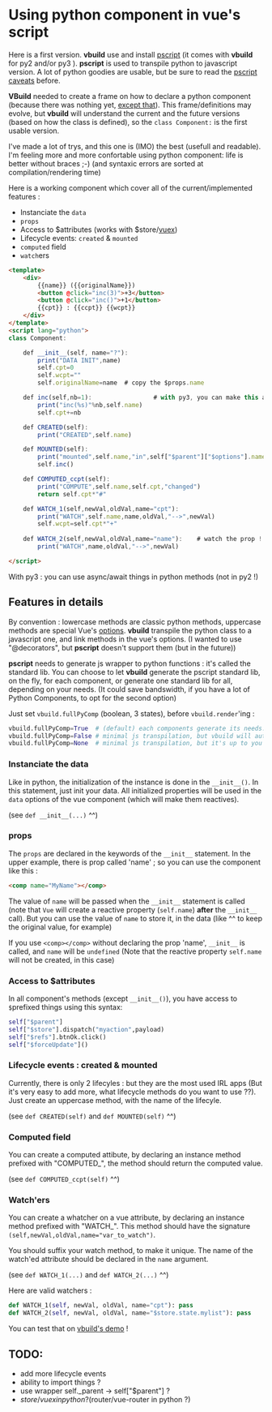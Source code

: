 # Using python component in vue's script

Here is a first version. **vbuild** use and install [pscript](https://pypi.org/project/pscript/) (it comes with **vbuild** for py2 and/or py3 ). **pscript** is used to transpile python to javascript version. A lot of python goodies are usable, but be sure to read the [pscript caveats](https://pscript.readthedocs.io/en/latest/intro.html) before.

**VBuild** needed to create a frame on how to declare a python component (because there was nothing yet, [except that](https://github.com/QQuick/Transcrypt/issues/287)). This frame/definitions may evolve, but **vbuild** will understand the current and the future versions (based on how the class is defined), so the `class Component:` is the first usable version.

I've made a lot of trys, and this one is (IMO) the best (usefull and readable). I'm feeling more and more confortable using python component: life is better without braces ;-) (and syntaxic errors are sorted at compilation/rendering time)

Here is a working component which cover all of the current/implemented features :
- Instanciate the `data`
- `props`
- Access to $attributes (works with $store/[vuex](https://vuex.vuejs.org/))
- Lifecycle events: `created` & `mounted`
- `computed` field
- `watch`ers
    
```html
<template>
    <div>
        {{name}} ({{originalName}})
        <button @click="inc(3)">+3</button>
        <button @click="inc()">+1</button>
        {{cpt}} : {{ccpt}} {{wcpt}}
    </div>
</template>
<script lang="python">
class Component:

    def __init__(self, name="?"):
        print("DATA INIT",name)
        self.cpt=0
        self.wcpt=""
        self.originalName=name  # copy the $props.name

    def inc(self,nb=1):                 # with py3, you can make this a async method !
        print("inc(%s)"%nb,self.name)
        self.cpt+=nb

    def CREATED(self):
        print("CREATED",self.name)

    def MOUNTED(self):
        print("mounted",self.name,"in",self["$parent"]["$options"].name)
        self.inc()

    def COMPUTED_ccpt(self):
        print("COMPUTE",self.name,self.cpt,"changed")
        return self.cpt*"#"

    def WATCH_1(self,newVal,oldVal,name="cpt"):
        print("WATCH",self.name,name,oldVal,"-->",newVal)
        self.wcpt=self.cpt*"+"
        
    def WATCH_2(self,newVal,oldVal,name="name"):    # watch the prop !
        print("WATCH",name,oldVal,"-->",newVal)

</script>
```
With py3 : you can use async/await things in python methods (not in py2 !)


## Features in details

By convention : lowercase methods are classic python methods, uppercase methods are special Vue's [options](https://vuejs.org/v2/api/#Options-Data). **vbuild** transpile the python class to a javascript one, and link methods in the vue's options. (I wanted to use "@decorators", but **pscript** doesn't support them (but in the future))

**pscript** needs to generate js wrapper to python functions : it's called the standard lib.
You can choose to let **vbuild** generate the pscript standard lib, on the fly, for each component, or generate one standard lib for all, depending on your needs. (It could save bandswidth, if you have a lot of Python Components, to opt for the second option)

Just set `vbuild.fullPyComp` (boolean, 3 states), before `vbuild.render`'ing :

```python
vbuild.fullPyComp=True  # (default) each components generate its needs.
vbuild.fullPyComp=False # minimal js transpilation, but vbuild will automatically include the "js standard lib" for you.
vbuild.fullPyComp=None  # minimal js transpilation, but it's up to you to include the js from "pscript.get_full_std_lib()".
```

### Instanciate the data
Like in python, the initialization of the instance is done in the `__init__()`. In this statement, just init your data. All initialized properties will be used in the `data` options of the vue component (which will make them reactives).

(see `def __init__(...)` ^^)


### props
The `props` are declared in the keywords of the `__init__` statement. In the upper example, there is prop called 'name' ; so you can use the component like this :

```html
<comp name="MyName"></comp>
```

The value of `name` will be passed when the `__init__` statement is called (note that `Vue` will create a reactive property (`self.name`) **after** the `__init__` call). But you can use the value of `name` to store it, in the data (like ^^ to keep the original value, for example)

If you use `<comp></comp>` without declaring the prop 'name', `__init__` is called, and `name` will be `undefined` (Note that the reactive property `self.name` will not be created, in this case)

### Access to $attributes

In all component's methods (except `__init__()`), you have access to `$`prefixed things using this syntax:

```python
self["$parent"]
self["$store"].dispatch("myaction",payload)
self["$refs"].btnOk.click()
self["$forceUpdate"]()
```

### Lifecycle events : created & mounted
Currently, there is only 2 lifecyles : but they are the most used IRL apps (But it's very easy to add more, what lifecycle methods do you want to use ??). Just create an uppercase method, with the name of the lifecyle. 

(see `def CREATED(self)` and `def MOUNTED(self)` ^^)

### Computed field
You can create a computed attibute, by declaring an instance method prefixed with "COMPUTED_", the method should return the computed value.

(see `def COMPUTED_ccpt(self)` ^^)

### Watch'ers
You can create a whatcher on a vue attribute, by declaring an instance method prefixed with "WATCH_". This method should have the signature `(self,newVal,oldVal,name="var_to_watch")`.

You should suffix your watch method, to make it unique. The name of the watch'ed attribute should be declared in the `name` argument.

(see `def WATCH_1(...)` and `def WATCH_2(...)` ^^)

Here are valid watchers :
```python
def WATCH_1(self, newVal, oldVal, name="cpt"): pass
def WATCH_2(self, newVal, oldVal, name="$store.state.mylist"): pass
```

You can test that on [vbuild's demo](https://on-the.appspot.com/vbuild/) !

## TODO:

 * add more lifecycle events
 * ability to import things ?
 * use wrapper self._parent -> self["$parent"] ?
 * $store/vuex in python ? ($router/vue-router in python ?)   
